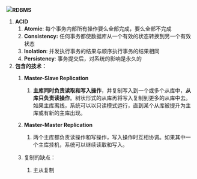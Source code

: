 ![](https://camo.githubusercontent.com/6a097809b9690236258747d969b1d3e0d93bb8ca/687474703a2f2f692e696d6775722e636f6d2f4339696f47746e2e706e67)**RDBMS**

1. **ACID**
   1. **Atomic**: 每个事务内部所有操作要么全部完成，要么全部不完成
   2. **Consistency:** 任何事务都使数据库从一个有效的状态转换到另一个有效状态
   3. **Isolation**: 并发执行事务的结果与顺序执行事务的结果相同
   4. **Persistency**: 事务提交后，对系统的影响是永久的
2. **包含的技术：**
   1. **Master-Slave Replication**
      1. **主库同时负责读取和写入操作**，并复制写入到一个或多个从库中，**从库只负责读操作**。树状形式的从库再将写入复制到更多的从库中去。如果主库离线，系统可以以只读模式运行，直到某个从库被提升为主库或有新的主库出现。
   2. **Master-Master Replication**

      1. 两个主库都负责读操作和写操作，写入操作时互相协调。如果其中一个主库挂机，系统可以继续读取和写入。

   3. 复制的缺点：

      1. 主从复制



